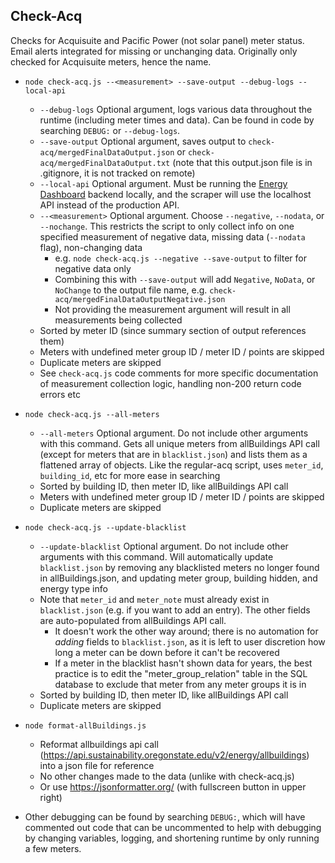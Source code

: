 ## Check-Acq

Checks for Acquisuite and Pacific Power (not solar panel) meter status. Email alerts integrated for missing or unchanging data. Originally only checked for Acquisuite meters, hence the name.

- `node check-acq.js --<measurement> --save-output --debug-logs --local-api`
  - `--debug-logs` Optional argument, logs various data throughout the runtime (including meter times and data). Can be found in code by searching `DEBUG:` or `--debug-logs`.
  - `--save-output` Optional argument, saves output to `check-acq/mergedFinalDataOutput.json` or `check-acq/mergedFinalDataOutput.txt` (note that this output.json file is in .gitignore, it is not tracked on remote)
  - `--local-api` Optional argument. Must be running the [Energy Dashboard](https://github.com/OSU-Sustainability-Office/energy-dashboard) backend locally, and the scraper will use the localhost API instead of the production API.
  - `--<measurement>` Optional argument. Choose `--negative`, `--nodata`, or `--nochange`. This restricts the script to only collect info on one specified measurement of negative data, missing data (`--nodata` flag), non-changing data
    - e.g. `node check-acq.js --negative --save-output` to filter for negative data only
    - Combining this with `--save-output` will add `Negative`, `NoData`, or `NoChange` to the output file name, e.g. `check-acq/mergedFinalDataOutputNegative.json`
    - Not providing the measurement argument will result in all measurements being collected
  - Sorted by meter ID (since summary section of output references them)
  - Meters with undefined meter group ID / meter ID / points are skipped
  - Duplicate meters are skipped
  - See `check-acq.js` code comments for more specific documentation of measurement collection logic, handling non-200 return code errors etc
- `node check-acq.js --all-meters`
  - `--all-meters` Optional argument. Do not include other arguments with this command. Gets all unique meters from allBuildings API call (except for meters that are in `blacklist.json`) and lists them as a flattened array of objects. Like the regular-acq script, uses `meter_id`, `building_id`, etc for more ease in searching
  - Sorted by building ID, then meter ID, like allBuildings API call
  - Meters with undefined meter group ID / meter ID / points are skipped
  - Duplicate meters are skipped
- `node check-acq.js --update-blacklist`
  - `--update-blacklist` Optional argument. Do not include other arguments with this command. Will automatically update
    `blacklist.json` by removing any blacklisted meters no longer found in allBuildings.json, and updating meter group, building hidden, and energy type info
  - Note that `meter_id` and `meter_note` must already exist in `blacklist.json` (e.g. if you want to add an entry). The other fields are auto-populated from allBuildings API call.
    - It doesn't work the other way around; there is no automation for _adding_ fields to `blacklist.json`, as it is left to user discretion how long a meter can be down before it can't be recovered
    - If a meter in the blacklist hasn't shown data for years, the best practice is to edit the "meter_group_relation" table in the SQL database to exclude that meter from any meter groups it is in
  - Sorted by building ID, then meter ID, like allBuildings API call
  - Duplicate meters are skipped
- `node format-allBuildings.js`

  - Reformat allbuildings api call (https://api.sustainability.oregonstate.edu/v2/energy/allbuildings) into a json file for reference
  - No other changes made to the data (unlike with check-acq.js)
  - Or use https://jsonformatter.org/ (with fullscreen button in upper right)

- Other debugging can be found by searching `DEBUG:`, which will have commented out code that can be uncommented to help with debugging by changing variables, logging, and shortening runtime by only running a few meters.
